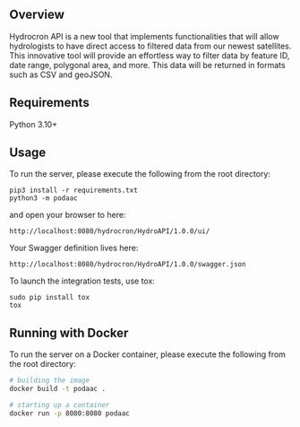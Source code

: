 ## Overview
Hydrocron API is a new tool that implements functionalities that will allow 
hydrologists to have direct access to filtered data from our newest satellites. 
This innovative tool will provide an effortless way to filter data by feature ID, 
date range, polygonal area, and more. This data will be returned in formats such 
as CSV and geoJSON.

## Requirements
Python 3.10+

## Usage
To run the server, please execute the following from the root directory:

```
pip3 install -r requirements.txt
python3 -m podaac
```

and open your browser to here:

```
http://localhost:8080/hydrocron/HydroAPI/1.0.0/ui/
```

Your Swagger definition lives here:

```
http://localhost:8080/hydrocron/HydroAPI/1.0.0/swagger.json
```

To launch the integration tests, use tox:
```
sudo pip install tox
tox
```

## Running with Docker

To run the server on a Docker container, please execute the following from the root directory:

```bash
# building the image
docker build -t podaac .

# starting up a container
docker run -p 8080:8080 podaac
```